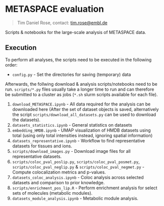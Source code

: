 # METASPACE evaluation

> Tim Daniel Rose, contact: tim.rose@embl.de

Scripts & notebooks for the large-scale analysis of METASPACE data.

## Execution

To perform all analyses, the scripts need to be executed in the following order:

* `config.py` - Set the directories for saving (temporary) data

Afterwards, the follwing download & analysis scripts/notebooks need to be run. 
`scripts/*.py` files usually take a longer time to run and can therefore be submitted to a cluster as jobs (`*.sh` slurm scripts available for each file).

1. `download_METASPACE.ipynb` - All data required for the analysis can be downloaded here (After the set of dataset objects is saved, alternatively the script `scripts/download_all_datasets.py` can be used to download the datasets).
2. `datasets_statistics.ipynb` - General statistics on datasets
3. `embedding_HMDB.ipynb` - UMAP visualization of HMDB datasets using total (using only total intensities instead, ignoring spatial information)
4. `datasets_representative.ipynb` - Workflow to find representative datasets for tissues and ions.
5. `scripts/download_images.py` - Download image files for all representative datasets.
6. `scripts/coloc_pval_poslip.py`, `scripts/coloc_pval_posmet.py`, `scripts/coloc_pval_neglip.py` & `scripts/coloc_pval_negmet.py` - Compute colocalization metrics and p-values.
7. `datasets_coloc_analysis.ipynb` - Coloc analysis across selected datasets and comparison to prior knowledge.
8. `scripts/enrichment_pos_lip.R` - Perform enrichment analysis for select sets of molecules (metabolic modules).
9. `datasets_module_analysis.ipynb` - Metabolic module analysis.

